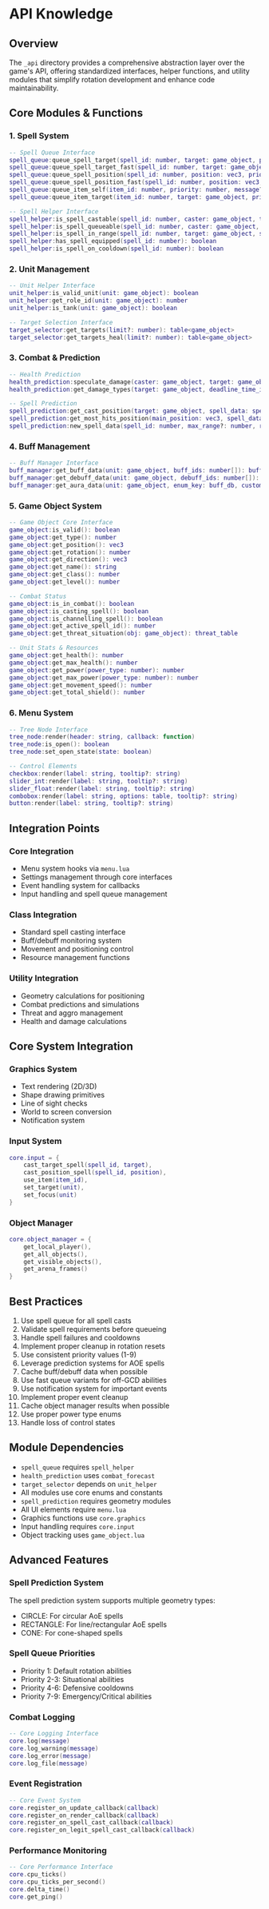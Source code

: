 # API Knowledge

## Overview
The `_api` directory provides a comprehensive abstraction layer over the game's API, offering standardized interfaces, helper functions, and utility modules that simplify rotation development and enhance code maintainability.

## Core Modules & Functions

### 1. Spell System
```lua
-- Spell Queue Interface
spell_queue:queue_spell_target(spell_id: number, target: game_object, priority: number, message?: string, allow_movement?: boolean)
spell_queue:queue_spell_target_fast(spell_id: number, target: game_object, priority: number, message?: string, allow_movement?: boolean)
spell_queue:queue_spell_position(spell_id: number, position: vec3, priority: number, message?: string, allow_movement?: boolean)
spell_queue:queue_spell_position_fast(spell_id: number, position: vec3, priority: number, message?: string, allow_movement?: boolean)
spell_queue:queue_item_self(item_id: number, priority: number, message?: string)
spell_queue:queue_item_target(item_id: number, target: game_object, priority: number, message?: string)

-- Spell Helper Interface
spell_helper:is_spell_castable(spell_id: number, caster: game_object, target: game_object, skip_facing: boolean, skips_range: boolean): boolean
spell_helper:is_spell_queueable(spell_id: number, caster: game_object, target: game_object, skip_facing: boolean, skips_range: boolean): boolean 
spell_helper:is_spell_in_range(spell_id: number, target: game_object, source: vec3, destination: vec3): boolean
spell_helper:has_spell_equipped(spell_id: number): boolean
spell_helper:is_spell_on_cooldown(spell_id: number): boolean
```

### 2. Unit Management
```lua
-- Unit Helper Interface
unit_helper:is_valid_unit(unit: game_object): boolean
unit_helper:get_role_id(unit: game_object): number
unit_helper:is_tank(unit: game_object): boolean

-- Target Selection Interface
target_selector:get_targets(limit?: number): table<game_object>
target_selector:get_targets_heal(limit?: number): table<game_object>
```

### 3. Combat & Prediction
```lua
-- Health Prediction
health_prediction:speculate_damage(caster: game_object, target: game_object, damage: number, spell_id: number): number
health_prediction:get_damage_types(target: game_object, deadline_time_in_seconds?: number): damage_types_table

-- Spell Prediction
spell_prediction:get_cast_position(target: game_object, spell_data: spell_data): prediction_result
spell_prediction:get_most_hits_position(main_position: vec3, spell_data: spell_data, target?: game_object): prediction_result
spell_prediction:new_spell_data(spell_id: number, max_range?: number, radius?: number, cast_time?: number, projectile_speed?: number, prediction_mode: prediction_type, geometry: geometry_type, source_position?: vec3): spell_data
```

### 4. Buff Management
```lua
-- Buff Manager Interface
buff_manager:get_buff_data(unit: game_object, buff_ids: number[]): buff_data
buff_manager:get_debuff_data(unit: game_object, debuff_ids: number[]): buff_data
buff_manager:get_aura_data(unit: game_object, enum_key: buff_db, custom_cache_duration_ms?: number): buff_manager_data
```

### 5. Game Object System
```lua
-- Game Object Core Interface
game_object:is_valid(): boolean
game_object:get_type(): number
game_object:get_position(): vec3
game_object:get_rotation(): number
game_object:get_direction(): vec3
game_object:get_name(): string
game_object:get_class(): number
game_object:get_level(): number

-- Combat Status
game_object:is_in_combat(): boolean
game_object:is_casting_spell(): boolean
game_object:is_channelling_spell(): boolean
game_object:get_active_spell_id(): number
game_object:get_threat_situation(obj: game_object): threat_table

-- Unit Stats & Resources
game_object:get_health(): number
game_object:get_max_health(): number
game_object:get_power(power_type: number): number
game_object:get_max_power(power_type: number): number
game_object:get_movement_speed(): number
game_object:get_total_shield(): number
```

### 6. Menu System
```lua
-- Tree Node Interface
tree_node:render(header: string, callback: function)
tree_node:is_open(): boolean
tree_node:set_open_state(state: boolean)

-- Control Elements
checkbox:render(label: string, tooltip?: string)
slider_int:render(label: string, tooltip?: string)
slider_float:render(label: string, tooltip?: string)
combobox:render(label: string, options: table, tooltip?: string)
button:render(label: string, tooltip?: string)
```

## Integration Points

### Core Integration
- Menu system hooks via `menu.lua`
- Settings management through core interfaces
- Event handling system for callbacks
- Input handling and spell queue management

### Class Integration
- Standard spell casting interface
- Buff/debuff monitoring system
- Movement and positioning control
- Resource management functions

### Utility Integration
- Geometry calculations for positioning
- Combat predictions and simulations
- Threat and aggro management
- Health and damage calculations

## Core System Integration

### Graphics System
- Text rendering (2D/3D)
- Shape drawing primitives
- Line of sight checks
- World to screen conversion
- Notification system

### Input System
```lua
core.input = {
    cast_target_spell(spell_id, target),
    cast_position_spell(spell_id, position),
    use_item(item_id),
    set_target(unit),
    set_focus(unit)
}
```

### Object Manager
```lua
core.object_manager = {
    get_local_player(),
    get_all_objects(),
    get_visible_objects(),
    get_arena_frames()
}
```

## Best Practices
1. Use spell queue for all spell casts
2. Validate spell requirements before queueing
3. Handle spell failures and cooldowns
4. Implement proper cleanup in rotation resets
5. Use consistent priority values (1-9)
6. Leverage prediction systems for AOE spells
7. Cache buff/debuff data when possible
8. Use fast queue variants for off-GCD abilities
9. Use notification system for important events
10. Implement proper event cleanup
11. Cache object manager results when possible
12. Use proper power type enums
13. Handle loss of control states

## Module Dependencies
- `spell_queue` requires `spell_helper`
- `health_prediction` uses `combat_forecast`
- `target_selector` depends on `unit_helper`
- All modules use core enums and constants
- `spell_prediction` requires geometry modules
- All UI elements require `menu.lua`
- Graphics functions use `core.graphics`
- Input handling requires `core.input`
- Object tracking uses `game_object.lua`

## Advanced Features

### Spell Prediction System
The spell prediction system supports multiple geometry types:
- CIRCLE: For circular AoE spells
- RECTANGLE: For line/rectangular AoE spells  
- CONE: For cone-shaped spells

### Spell Queue Priorities
- Priority 1: Default rotation abilities
- Priority 2-3: Situational abilities
- Priority 4-6: Defensive cooldowns
- Priority 7-9: Emergency/Critical abilities

### Combat Logging
```lua
-- Core Logging Interface
core.log(message)
core.log_warning(message)
core.log_error(message)
core.log_file(message)
```

### Event Registration
```lua
-- Core Event System
core.register_on_update_callback(callback)
core.register_on_render_callback(callback)
core.register_on_spell_cast_callback(callback)
core.register_on_legit_spell_cast_callback(callback)
```

### Performance Monitoring
```lua
-- Core Performance Interface
core.cpu_ticks()
core.cpu_ticks_per_second()
core.delta_time()
core.get_ping()
```
